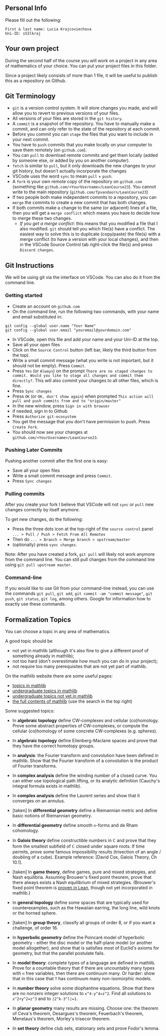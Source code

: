 ## Personal Info

Please fill out the following:
```
First & last name: Lucia Krajcoviechova
Uni-ID: s53lkraj
```

## Your own project

During the second half of the course you will work on a project in any area of mathematics of your choice. You can put your project files in this folder.

Since a project likely consists of more than 1 file, it will be useful to publish this as a repository on Github.


## Git Terminology

* `git` is a version control system. It will store changes you made, and will allow you to revert to previous versions of your files.
* All versions of your files are stored in the `git history`.
* A `commit` is a snapshot of the repository. You have to manually make a commit, and can only refer to the state of the repository at each commit.
* Before you commit you can `stage` the files that you want to include in your next commit.
* You have to `push` commits that you make locally on your computer to save them remotely (on `github.com`).
* You can `pull` to download remote commits and get them locally (added by someone else, or added by you on another computer).
* `fetch` is similar to `pull`, but it only downloads the new changes to your git history, but doesn't actually incorporate the changes
* VSCode uses the word `sync` to mean `pull` + `push`.
* A `fork` is your own remote copy of the repository on `github.com` (something like `github.com/<YourUsername>/LeanCourse23`). You cannot write to the main repository (`github.com/fpvandoorn/LeanCourse23`)
* If two people both make independent commits to a repository, you can `merge` the commits to create a new commit that has both changes.
* If both commits make a change to the same (or adjacent) lines of a file, then you will get a `merge conflict` which means you have to decide how to merge these two changes.
  - *If you get a merge conflict*: this means that you modified a file that I also modified. `git` should tell you which file(s) have a conflict. The easiest way to solve this is to duplicate (copy/paste) the file(s) with a merge conflict (to have a version with your local changes), and then in the VSCode Source Control tab right-click the file(s) and press `Discard changes`.

## Git Instructions

We will be using git via the interface on VSCode. You can also do it from the command line.

### Getting started

* Create an account on `github.com`
* On the command line, run the following two commands, with your name and email substituted in:
```
git config --global user.name "Your Name"
git config --global user.email "youremail@yourdomain.com"
```
* In VSCode, open this file and add your name and your Uni-ID at the top.
* Save all your open files
* Click on the `Source Control` button (left bar, likely the third button from the top).
* Write a small commit message (what you write is not important, but it should not be empty). Press `Commit`.
* Press `Yes` (or `Always`) on the prompt `There are no staged changes to commit. Would you like to stage all changes and commit them directly?`. This will also commit your changes to all other files, which is fine.
* Press `Sync changes`
* Press `OK` (or `OK, don't show again`) when prompted `This action will pull and push commits from and to "origin/master"`
* In the new window, press `Sign in with browser`
* if needed, sign in to Github
* Press `Authorize git-ecosystem`
* You get the message that you don't have permission to push. Press `Create Fork`.
* You should now see your changes at `github.com/<YourUsername>/LeanCourse23`.

### Pushing Later Commits

Pushing another commit after the first one is easy:

* Save all your open files
* Write a small commit message and press `Commit`.
* Press `Sync changes`

### Pulling commits

After you create your fork I believe that VSCode will not `sync` or `pull` new changes correctly by itself anymore.

To get new changes, do the following:
* Press the three dots icon at the top-right of the `source control` panel `... > Pull / Push > Fetch From All Remotes`
* Then do `... > Branch > Merge branch > upstream/master`
* (optionally) press `sync changes`.

Note: After you have created a fork, `git pull` will likely not work anymore from the command line. You can still pull changes from the command line using `git pull upstream master`.


### Command-line

If you would like to use Git from your command-line instead, you can use the commands `git pull`, `git add`, `git commit -am "commit message"`, `git push`, `git status`, `git log`, among others. Google for information how to exactly use these commands.

## Formalization Topics

You can choose a topic in any area of mathematics.

A good topic should be
* not yet in mathlib (although it's also fine to give a different proof of something already in mathlib);
* not too hard (don't overestimate how much you can do in your project);
* not require too many prerequisites that are not yet part of mathlib.

On the mathlib website there are some useful pages:
* [topics in mathlib](https://leanprover-community.github.io/mathlib-overview.html)
* [undergraduate topics in mathlib](https://leanprover-community.github.io/undergrad.html)
* [undergraduate topics not yet in mathlib](https://leanprover-community.github.io/undergrad_todo.html
)
* [the full contents of mathlib](https://leanprover-community.github.io/mathlib4_docs/) (use the search in the top right)


Some suggested topics:

<!-- Do not edit the lines below to avoid merge conflicts, since I will add more suggested topics. -->

* In **algebraic topology** define CW-complexes and cellular (co)homology.
  Prove some abstract properties of CW-complexes, or compute the cellular (co)homology of some concrete CW-complexes (e.g. spheres).

* In **algebraic topology** define Eilenberg-Maclane spaces and prove that they have the correct homotopy groups.

* In **analysis**: the Fourier transform and convolution have been defined in mathlib. Show that the Fourier transform of a convolution is the product of Fourier transforms.

* In **complex analysis** define the winding number of a closed curve. You can either use topological path lifting, or its analytic definition (Cauchy's integral formula exists in mathlib).

* In **complex analysis** define the Laurent series and show that it converges on an annulus.

* [taken] In **differential geometry** define a Riemannian metric and define basic notions of Riemannian geometry.

* In **differential geometry** define smooth `n`-forms and de Rham cohomology.

* In **Galois theory** define constructible numbers in ℂ and prove that they form the smallest subfield of ℂ closed under square roots. If time permits, prove some famous impossibility results (trisection of an angle / doubling of a cube). Example reference: [David Cox, Galois Theory, Ch 10.1].

* [taken] In **game theory**, define games, pure and mixed strategies, and Nash equilibria. Assuming Brouwer's fixed point theorem, prove that there always exists a Nash equilibrium of mixed strategies. (Brouwer's fixed point theorem is [proven in Lean](https://github.com/Shamrock-Frost/BrouwerFixedPoint/blob/master/src/brouwer_fixed_point.lean#L274), though not yet incorporated in mathlib.)

* In **general topology** define some spaces that are typically used for counterexamples, such as the Hawaiian earring, the long line, wild knots or the horned sphere.

* [taken] In **group theory**, classify all groups of order 8, or if you want a challenge, of order 16.

* In **hyperbolic geometry** define the Poincaré model of hyperbolic geometry - either the disc model or the half-plane model (or another model altogether), and show that is satisfies most of Euclid's axioms for geometry, but that the parallel postulate fails.

* In **model theory**: complete types of a language are defined in mathlib. Prove for a countable theory that if there are uncountably many types with `n` free variables, then there are continuum many. Or harder: show that in this case that `T` has continuum many non-isomorphic models.

* In **number theory** solve some diophantine equations. Show that there are no nonzero integer solutions to `x^4-y^4=z^2`. Find all solutions to `x^2+y^2=z^3` and to `|2^k-3^l|=1`.

* In **planar geometry** many results are missing. Choose one: the theorem of Ceva's theorem, Desargues's theorem, Feuerbach's theorem, Menelaus's theorem, Morley's trisecor theorem.

* In **set theory** define club sets, stationary sets and prove Fodor's lemma.
